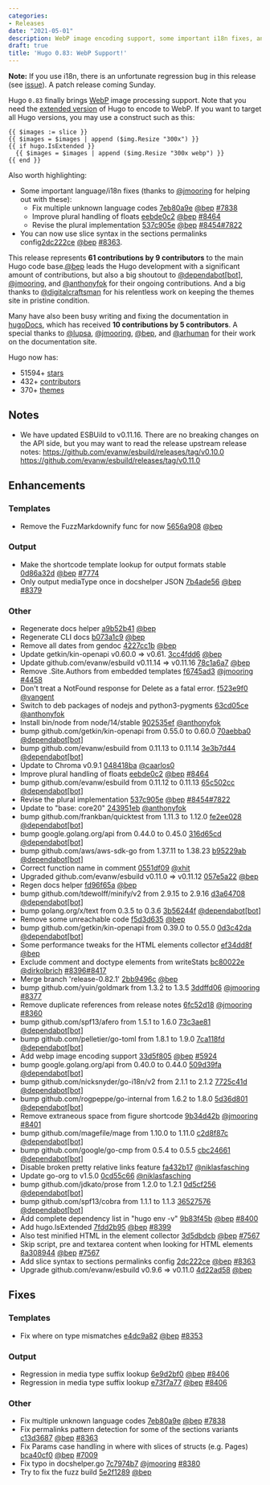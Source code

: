 ```yaml
---
categories:
- Releases
date: "2021-05-01"
description: WebP image encoding support, some important i18n fixes, and more.
draft: true
title: 'Hugo 0.83: WebP Support!'
---
```


**Note:** If you use i18n, there is an unfortunate regression bug in this release (see [issue](https://github.com/gohugoio/hugo/issues/8492)). A patch release coming Sunday.


Hugo `0.83` finally brings [WebP](https://gohugo.io/content-management/image-processing/) image processing support. Note that you need the [extended version](https://gohugo.io/troubleshooting/faq/#i-get-tocss--this-feature-is-not-available-in-your-current-hugo-version) of Hugo to encode to WebP. If you want to target all Hugo versions, you may use a construct such as this:

```go-html-template
{{ $images := slice }}
{{ $images = $images | append ($img.Resize "300x") }}
{{ if hugo.IsExtended }}
  {{ $images = $images | append ($img.Resize "300x webp") }}
{{ end }}
```

Also worth highlighting:

* Some important language/i18n fixes (thanks to [@jmooring](https://github.com/jmooring) for helping out with these):
    * Fix multiple unknown language codes [7eb80a9e](https://github.com/gohugoio/hugo/commit/7eb80a9e6fcb6d31711effa20310cfefb7b23c1b) [@bep](https://github.com/bep) [#7838](https://github.com/gohugoio/hugo/issues/7838)
    * Improve plural handling of floats [eebde0c2](https://github.com/gohugoio/hugo/commit/eebde0c2ac4964e91d26d8b0cf0ac43afcfd207f) [@bep](https://github.com/bep) [#8464](https://github.com/gohugoio/hugo/issues/8464)
    * Revise the plural implementation [537c905e](https://github.com/gohugoio/hugo/commit/537c905ec103dc5adaf8a1b2ccdef5da7cc660fd) [@bep](https://github.com/bep) [#8454](https://github.com/gohugoio/hugo/issues/8454)[#7822](https://github.com/gohugoio/hugo/issues/7822)
* You can now use slice syntax in the sections permalinks config[2dc222ce](https://github.com/gohugoio/hugo/commit/2dc222cec4460595af8569165d1c498bb45aac84) [@bep](https://github.com/bep) [#8363](https://github.com/gohugoio/hugo/issues/8363).

This release represents **61 contributions by 9 contributors** to the main Hugo code base.[@bep](https://github.com/bep) leads the Hugo development with a significant amount of contributions, but also a big shoutout to [@dependabot[bot]](https://github.com/apps/dependabot), [@jmooring](https://github.com/jmooring), and [@anthonyfok](https://github.com/anthonyfok) for their ongoing contributions.
And a big thanks to [@digitalcraftsman](https://github.com/digitalcraftsman) for his relentless work on keeping the themes site in pristine condition.

Many have also been busy writing and fixing the documentation in [hugoDocs](https://github.com/gohugoio/hugoDocs),
which has received **10 contributions by 5 contributors**. A special thanks to [@lupsa](https://github.com/lupsa), [@jmooring](https://github.com/jmooring), [@bep](https://github.com/bep), and [@arhuman](https://github.com/arhuman) for their work on the documentation site.


Hugo now has:

* 51594+ [stars](https://github.com/gohugoio/hugo/stargazers)
* 432+ [contributors](https://github.com/gohugoio/hugo/graphs/contributors)
* 370+ [themes](http://themes.gohugo.io/)

## Notes

* We have updated ESBUild to v0.11.16. There are no breaking changes on the API side, but you may want to read the release upstream release notes: https://github.com/evanw/esbuild/releases/tag/v0.10.0 https://github.com/evanw/esbuild/releases/tag/v0.11.0

## Enhancements

### Templates

* Remove the FuzzMarkdownify func for now [5656a908](https://github.com/gohugoio/hugo/commit/5656a908d837f2aa21837d39712b8ab4aa6db842) [@bep](https://github.com/bep) 

### Output

* Make the shortcode template lookup for output formats stable [0d86a32d](https://github.com/gohugoio/hugo/commit/0d86a32d8f3031e2124c8005b680b597f3c0e558) [@bep](https://github.com/bep) [#7774](https://github.com/gohugoio/hugo/issues/7774)
* Only output mediaType once in docshelper JSON [7b4ade56](https://github.com/gohugoio/hugo/commit/7b4ade56dd50d89a91760fc5ef8e2f151874de96) [@bep](https://github.com/bep) [#8379](https://github.com/gohugoio/hugo/issues/8379)

### Other

* Regenerate docs helper [a9b52b41](https://github.com/gohugoio/hugo/commit/a9b52b41758d20ae4c10b71721b22175395c69e9) [@bep](https://github.com/bep) 
* Regenerate CLI docs [b073a1c9](https://github.com/gohugoio/hugo/commit/b073a1c9723980eeb58717884006148dfc0e0c8e) [@bep](https://github.com/bep) 
* Remove all dates from gendoc [4227cc1b](https://github.com/gohugoio/hugo/commit/4227cc1bd308d1ef1ea151c86f72f537b5e77b1d) [@bep](https://github.com/bep) 
* Update getkin/kin-openapi v0.60.0 => v0.61. [3cc4fdd6](https://github.com/gohugoio/hugo/commit/3cc4fdd6f358263ffde33ccbf61546f073979e32) [@bep](https://github.com/bep) 
* Update github.com/evanw/esbuild v0.11.14 => v0.11.16 [78c1a6a7](https://github.com/gohugoio/hugo/commit/78c1a6a7c6e14f006854ee97ec561abdcf6203fc) [@bep](https://github.com/bep) 
* Remove .Site.Authors from embedded templates [f6745ad3](https://github.com/gohugoio/hugo/commit/f6745ad3588a7b3aaae228fec18fe0027affd566) [@jmooring](https://github.com/jmooring) [#4458](https://github.com/gohugoio/hugo/issues/4458)
* Don't treat a NotFound response for Delete as a fatal error. [f523e9f0](https://github.com/gohugoio/hugo/commit/f523e9f0fd0e0b0ce75879532caa834742297d16) [@vangent](https://github.com/vangent) 
* Switch to deb packages of nodejs and python3-pygments [63cd05ce](https://github.com/gohugoio/hugo/commit/63cd05ce5ae308c496b848f6b11bcb3fdbdf5cb2) [@anthonyfok](https://github.com/anthonyfok) 
* Install bin/node from node/14/stable [902535ef](https://github.com/gohugoio/hugo/commit/902535ef11fce449b377896ab7498c4799beb9ce) [@anthonyfok](https://github.com/anthonyfok) 
* bump github.com/getkin/kin-openapi from 0.55.0 to 0.60.0 [70aebba0](https://github.com/gohugoio/hugo/commit/70aebba04d801fe6a3784394d25c433ffeb6d123) [@dependabot[bot]](https://github.com/apps/dependabot) 
* bump github.com/evanw/esbuild from 0.11.13 to 0.11.14 [3e3b7d44](https://github.com/gohugoio/hugo/commit/3e3b7d4474ea97a1990f303482a12f0c3031bd07) [@dependabot[bot]](https://github.com/apps/dependabot) 
* Update to Chroma v0.9.1 [048418ba](https://github.com/gohugoio/hugo/commit/048418ba749d02eb3dde9d6895cedef2adaefefd) [@caarlos0](https://github.com/caarlos0) 
* Improve plural handling of floats [eebde0c2](https://github.com/gohugoio/hugo/commit/eebde0c2ac4964e91d26d8b0cf0ac43afcfd207f) [@bep](https://github.com/bep) [#8464](https://github.com/gohugoio/hugo/issues/8464)
* bump github.com/evanw/esbuild from 0.11.12 to 0.11.13 [65c502cc](https://github.com/gohugoio/hugo/commit/65c502cc8110e49540cbe2b49ecd5a8ede9e67a1) [@dependabot[bot]](https://github.com/apps/dependabot) 
* Revise the plural implementation [537c905e](https://github.com/gohugoio/hugo/commit/537c905ec103dc5adaf8a1b2ccdef5da7cc660fd) [@bep](https://github.com/bep) [#8454](https://github.com/gohugoio/hugo/issues/8454)[#7822](https://github.com/gohugoio/hugo/issues/7822)
* Update to "base: core20" [243951eb](https://github.com/gohugoio/hugo/commit/243951ebe9715d3da3968e96e6f60dcd53e25d92) [@anthonyfok](https://github.com/anthonyfok) 
* bump github.com/frankban/quicktest from 1.11.3 to 1.12.0 [fe2ee028](https://github.com/gohugoio/hugo/commit/fe2ee028024836695c99e28595393588e3930136) [@dependabot[bot]](https://github.com/apps/dependabot) 
* bump google.golang.org/api from 0.44.0 to 0.45.0 [316d65cd](https://github.com/gohugoio/hugo/commit/316d65cd7049d60b0d5ac0080a87236198e74fc9) [@dependabot[bot]](https://github.com/apps/dependabot) 
* bump github.com/aws/aws-sdk-go from 1.37.11 to 1.38.23 [b95229ab](https://github.com/gohugoio/hugo/commit/b95229ab49ac2126aefe7802392ef34fdd021c3b) [@dependabot[bot]](https://github.com/apps/dependabot) 
* Correct function name in comment [0551df09](https://github.com/gohugoio/hugo/commit/0551df090e6b2a391941bf7383b79c2dbc11d416) [@xhit](https://github.com/xhit) 
* Upgraded github.com/evanw/esbuild v0.11.0 => v0.11.12 [057e5a22](https://github.com/gohugoio/hugo/commit/057e5a22af937459082c3096ba3095b343d1a8bf) [@bep](https://github.com/bep) 
* Regen docs helper [fd96f65a](https://github.com/gohugoio/hugo/commit/fd96f65a3d7755e49b4a70fb276dfffcba4e541a) [@bep](https://github.com/bep) 
* bump github.com/tdewolff/minify/v2 from 2.9.15 to 2.9.16 [d3a64708](https://github.com/gohugoio/hugo/commit/d3a64708f49139552ca79a199a4cbf6544375443) [@dependabot[bot]](https://github.com/apps/dependabot) 
* bump golang.org/x/text from 0.3.5 to 0.3.6 [3b56244f](https://github.com/gohugoio/hugo/commit/3b56244f425a72c783bb58c30542aeb4b045acca) [@dependabot[bot]](https://github.com/apps/dependabot) 
* Remove some unreachable code [f5d3d635](https://github.com/gohugoio/hugo/commit/f5d3d635e6b88d7c5d304b80f04e7b4361349fd6) [@bep](https://github.com/bep) 
* bump github.com/getkin/kin-openapi from 0.39.0 to 0.55.0 [0d3c42da](https://github.com/gohugoio/hugo/commit/0d3c42da56151325f16802b3b1a4105a21ce250e) [@dependabot[bot]](https://github.com/apps/dependabot) 
* Some performance tweaks for the HTML elements collector [ef34dd8f](https://github.com/gohugoio/hugo/commit/ef34dd8f0e94e52ba6f1d5d607e4ac3ae98a7abb) [@bep](https://github.com/bep) 
* Exclude comment and doctype elements from writeStats [bc80022e](https://github.com/gohugoio/hugo/commit/bc80022e033a5462d1a9ce541f40a050994011cc) [@dirkolbrich](https://github.com/dirkolbrich) [#8396](https://github.com/gohugoio/hugo/issues/8396)[#8417](https://github.com/gohugoio/hugo/issues/8417)
* Merge branch 'release-0.82.1' [2bb9496c](https://github.com/gohugoio/hugo/commit/2bb9496ce29dfe90e8b3664ed8cf7f895011b2d4) [@bep](https://github.com/bep) 
* bump github.com/yuin/goldmark from 1.3.2 to 1.3.5 [3ddffd06](https://github.com/gohugoio/hugo/commit/3ddffd064dbacf62aa854b26ea8ddc5d15ba1ef8) [@jmooring](https://github.com/jmooring) [#8377](https://github.com/gohugoio/hugo/issues/8377)
* Remove duplicate references from release notes [6fc52d18](https://github.com/gohugoio/hugo/commit/6fc52d185a98b86c70b6ba862549cc6aae782691) [@jmooring](https://github.com/jmooring) [#8360](https://github.com/gohugoio/hugo/issues/8360)
* bump github.com/spf13/afero from 1.5.1 to 1.6.0 [73c3ae81](https://github.com/gohugoio/hugo/commit/73c3ae818a7fc78febff092ac74772a114a2cbd2) [@dependabot[bot]](https://github.com/apps/dependabot) 
* bump github.com/pelletier/go-toml from 1.8.1 to 1.9.0 [7ca118fd](https://github.com/gohugoio/hugo/commit/7ca118fdfd9f0d1c636ef5e266c9000a20099e03) [@dependabot[bot]](https://github.com/apps/dependabot) 
* Add webp image encoding support [33d5f805](https://github.com/gohugoio/hugo/commit/33d5f805923eb50dfb309d024f6555c59a339846) [@bep](https://github.com/bep) [#5924](https://github.com/gohugoio/hugo/issues/5924)
* bump google.golang.org/api from 0.40.0 to 0.44.0 [509d39fa](https://github.com/gohugoio/hugo/commit/509d39fa6ddbba106c127b7923a41b0dcaea9381) [@dependabot[bot]](https://github.com/apps/dependabot) 
* bump github.com/nicksnyder/go-i18n/v2 from 2.1.1 to 2.1.2 [7725c41d](https://github.com/gohugoio/hugo/commit/7725c41d40b7009c2701a5ad3fa6bc9de57b88ee) [@dependabot[bot]](https://github.com/apps/dependabot) 
* bump github.com/rogpeppe/go-internal from 1.6.2 to 1.8.0 [5d36d801](https://github.com/gohugoio/hugo/commit/5d36d801534c0823697610fdb32e1eeb61f70e33) [@dependabot[bot]](https://github.com/apps/dependabot) 
* Remove extraneous space from figure shortcode [9b34d42b](https://github.com/gohugoio/hugo/commit/9b34d42bb2ff05deaeeef63ff4b5b993f35f0451) [@jmooring](https://github.com/jmooring) [#8401](https://github.com/gohugoio/hugo/issues/8401)
* bump github.com/magefile/mage from 1.10.0 to 1.11.0 [c2d8f87c](https://github.com/gohugoio/hugo/commit/c2d8f87cfc1c4ae666fbb1fb5b8983d43492333f) [@dependabot[bot]](https://github.com/apps/dependabot) 
* bump github.com/google/go-cmp from 0.5.4 to 0.5.5 [cbc24661](https://github.com/gohugoio/hugo/commit/cbc246616e88729322dad70971eae18ef59dd5d4) [@dependabot[bot]](https://github.com/apps/dependabot) 
* Disable broken pretty relative links feature [fa432b17](https://github.com/gohugoio/hugo/commit/fa432b17b349ed7e914af3625187e2c1dc2e243b) [@niklasfasching](https://github.com/niklasfasching) 
* Update go-org to v1.5.0 [0cd55c66](https://github.com/gohugoio/hugo/commit/0cd55c66d370559b66eea220626c4842efaf7039) [@niklasfasching](https://github.com/niklasfasching) 
* bump github.com/jdkato/prose from 1.2.0 to 1.2.1 [0d5cf256](https://github.com/gohugoio/hugo/commit/0d5cf256e4f2a5babcbcf7b49a6818869c3c0691) [@dependabot[bot]](https://github.com/apps/dependabot) 
* bump github.com/spf13/cobra from 1.1.1 to 1.1.3 [36527576](https://github.com/gohugoio/hugo/commit/36527576b30224dff2eae7f6c9f27eff807d5402) [@dependabot[bot]](https://github.com/apps/dependabot) 
* Add complete dependency list in "hugo env -v" [9b83f45b](https://github.com/gohugoio/hugo/commit/9b83f45b6dcafa6e50df80a4786d6a36400a47fe) [@bep](https://github.com/bep) [#8400](https://github.com/gohugoio/hugo/issues/8400)
* Add hugo.IsExtended [7fdd2b95](https://github.com/gohugoio/hugo/commit/7fdd2b95e20f322b0a47f63ff1010a04f47ce67b) [@bep](https://github.com/bep) [#8399](https://github.com/gohugoio/hugo/issues/8399)
* Also test minified HTML in the element collector [3d5dbdcb](https://github.com/gohugoio/hugo/commit/3d5dbdcb1a11b059fc2f93ed6fadb9009bf72673) [@bep](https://github.com/bep) [#7567](https://github.com/gohugoio/hugo/issues/7567)
* Skip script, pre and textarea content when looking for HTML elements [8a308944](https://github.com/gohugoio/hugo/commit/8a308944e46f8c2aa054005d5aed89f2711f9c1d) [@bep](https://github.com/bep) [#7567](https://github.com/gohugoio/hugo/issues/7567)
* Add slice syntax to sections permalinks config [2dc222ce](https://github.com/gohugoio/hugo/commit/2dc222cec4460595af8569165d1c498bb45aac84) [@bep](https://github.com/bep) [#8363](https://github.com/gohugoio/hugo/issues/8363)
* Upgrade github.com/evanw/esbuild v0.9.6 => v0.11.0 [4d22ad58](https://github.com/gohugoio/hugo/commit/4d22ad580ec8c8e5e27cf4f5cce69b6828aa8501) [@bep](https://github.com/bep) 

## Fixes

### Templates

* Fix where on type mismatches [e4dc9a82](https://github.com/gohugoio/hugo/commit/e4dc9a82b557a417b1552c533b0df605c6ff1cc0) [@bep](https://github.com/bep) [#8353](https://github.com/gohugoio/hugo/issues/8353)

### Output

* Regression in media type suffix lookup [6e9d2bf0](https://github.com/gohugoio/hugo/commit/6e9d2bf0c936900f8f676d485098755b3f463373) [@bep](https://github.com/bep) [#8406](https://github.com/gohugoio/hugo/issues/8406)
* Regression in media type suffix lookup [e73f7a77](https://github.com/gohugoio/hugo/commit/e73f7a770dfb06f23d842d589bdd3d0fb53c7eed) [@bep](https://github.com/bep) [#8406](https://github.com/gohugoio/hugo/issues/8406)

### Other

* Fix multiple unknown language codes [7eb80a9e](https://github.com/gohugoio/hugo/commit/7eb80a9e6fcb6d31711effa20310cfefb7b23c1b) [@bep](https://github.com/bep) [#7838](https://github.com/gohugoio/hugo/issues/7838)
* Fix permalinks pattern detection for some of the sections variants [c13d3687](https://github.com/gohugoio/hugo/commit/c13d368746992eb39a33f065ca808e129baec4ef) [@bep](https://github.com/bep) [#8363](https://github.com/gohugoio/hugo/issues/8363)
* Fix Params case handling in where with slices of structs (e.g. Pages) [bca40cf0](https://github.com/gohugoio/hugo/commit/bca40cf0c9c7b75e6d5b4a9ac8b927eb17590c7e) [@bep](https://github.com/bep) [#7009](https://github.com/gohugoio/hugo/issues/7009)
* Fix typo in docshelper.go [7c7974b7](https://github.com/gohugoio/hugo/commit/7c7974b711879938eafc08a2ce242d0f00c8e9e6) [@jmooring](https://github.com/jmooring) [#8380](https://github.com/gohugoio/hugo/issues/8380)
* Try to fix the fuzz build [5e2f1289](https://github.com/gohugoio/hugo/commit/5e2f1289118dc1489fb782bf289298a05104eeaf) [@bep](https://github.com/bep) 





